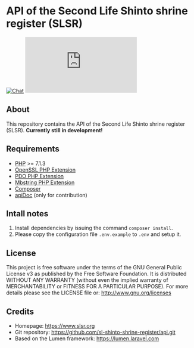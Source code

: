 API of the Second Life Shinto shrine register (SLSR)
====================================================
[![Chat](https://discordapp.com/api/guilds/491727805885710336/widget.png?style=shield)](https://discord.gg/AeY5654)
[![All shrines](https://slsr.org/shrine-counter-badge.php?locale=en)](https://slsr.org/shrines)

About
-----
This repository contains the API of the Second Life Shinto shrine register (SLSR).
**Currently still in development!**

Requirements
------------
* [PHP](https://www.php.net) >= 7.1.3
* [OpenSSL PHP Extension](https://www.php.net/manual/en/book.openssl.php)
* [PDO PHP Extension](https://www.php.net/manual/en/book.pdo.php)
* [Mbstring PHP Extension](https://www.php.net/manual/en/book.mbstring.php)
* [Composer](https://getcomposer.org)
* [apiDoc](http://apidocjs.com) (only for contribution)

Intall notes
------------
1. Install dependencies by issuing the command `composer install`.
2. Please copy the configuration file `.env.example` to `.env` and setup it.

License
-------
This project is free software under the terms of the GNU General Public License v3 as published by the Free Software Foundation.
It is distributed WITHOUT ANY WARRANTY (without even the implied warranty of MERCHANTABILITY or FITNESS FOR A PARTICULAR PURPOSE).
For more details please see the LICENSE file or: http://www.gnu.org/licenses

Credits
-------
* Homepage: https://www.slsr.org
* Git repository: https://github.com/sl-shinto-shrine-register/api.git
* Based on the Lumen framework: https://lumen.laravel.com
